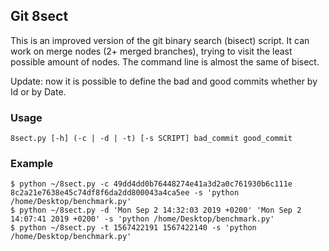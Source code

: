 ## Git 8sect

This is an improved version of the git binary search (bisect) script.
It can work on merge nodes (2+ merged branches), trying to visit the least possible amount of nodes.
The command line is almost the same of bisect.

Update: now it is possible to define the bad and good commits whether by Id or by Date.

### Usage
```
8sect.py [-h] (-c | -d | -t) [-s SCRIPT] bad_commit good_commit
```

### Example
```
$ python ~/8sect.py -c 49dd4dd0b76448274e41a3d2a0c761930b6c111e 8c2a21e7638e45c74df8f6da2dd800043a4ca5ee -s 'python /home/Desktop/benchmark.py'
$ python ~/8sect.py -d 'Mon Sep 2 14:32:03 2019 +0200' 'Mon Sep 2 14:07:41 2019 +0200' -s 'python /home/Desktop/benchmark.py'
$ python ~/8sect.py -t 1567422191 1567422140 -s 'python /home/Desktop/benchmark.py'
```
